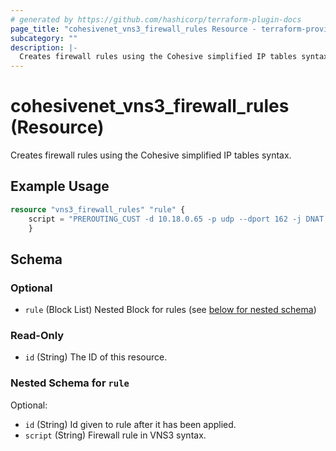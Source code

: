 ```yaml
---
# generated by https://github.com/hashicorp/terraform-plugin-docs
page_title: "cohesivenet_vns3_firewall_rules Resource - terraform-provider-cohesivenet"
subcategory: ""
description: |-
  Creates firewall rules using the Cohesive simplified IP tables syntax.
---
```


# cohesivenet_vns3_firewall_rules (Resource)

Creates firewall rules using the Cohesive simplified IP tables syntax.

## Example Usage
```terraform
resource "vns3_firewall_rules" "rule" {
    script = "PREROUTING_CUST -d 10.18.0.65 -p udp --dport 162 -j DNAT --to 198.52.100.5:162"
    }
```

<!-- schema generated by tfplugindocs -->
## Schema

### Optional

- `rule` (Block List) Nested Block for rules (see [below for nested schema](#nestedblock--rule))

### Read-Only

- `id` (String) The ID of this resource.

<a id="nestedblock--rule"></a>
### Nested Schema for `rule`

Optional:

- `id` (String) Id given to rule after it has been applied.
- `script` (String) Firewall rule in VNS3 syntax.


